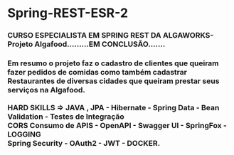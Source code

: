 # Spring-REST-ESR-2
<h3>CURSO  ESPECIALISTA EM SPRING REST DA ALGAWORKS- Projeto Algafood.........EM CONCLUSÃO.......</h3>
<h3>Em resumo o projeto faz o cadastro de clientes que queiram fazer pedidos de comidas como também cadastrar Restaurantes de diversas cidades que queiram prestar seus
serviços na Algafood.</br></br>
HARD SKILLS  => JAVA , JPA - Hibernate - Spring Data - Bean Validation - Testes de Integração </BR>
CORS Consumo de APIS -  OpenAPI - Swagger UI - SpringFox - LOGGING </BR>
Spring Security - OAuth2 -  JWT - DOCKER.</BR>


